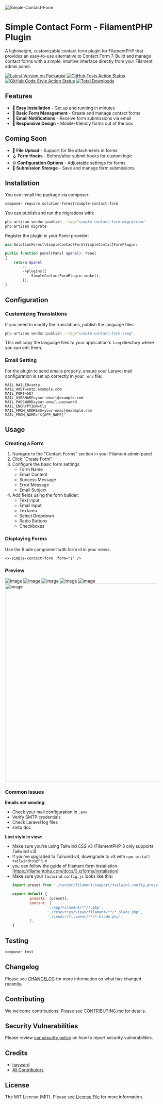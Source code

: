 
![Simple-Contact-Form](https://github.com/user-attachments/assets/302127a9-fada-404c-ade9-d7658a3bfa8c)

# Simple Contact Form - FilamentPHP Plugin

A lightweight, customizable contact form plugin for FilamentPHP that provides an easy-to-use alternative to Contact Form 7. Build and manage contact forms with a simple, intuitive interface directly from your Filament admin panel.

[![Latest Version on Packagist](https://img.shields.io/packagist/v/solution-forest/simple-contact-form.svg?style=flat-square)](https://packagist.org/packages/solution-forest/simple-contact-form)
[![GitHub Tests Action Status](https://img.shields.io/github/actions/workflow/status/solutionforest/simple-contact-form/run-tests.yml?branch=main&label=tests&style=flat-square)](https://github.com/solutionforest/simple-contact-form/actions?query=workflow%3Arun-tests+branch%3Amain)
[![GitHub Code Style Action Status](https://img.shields.io/github/actions/workflow/status/solutionforest/simple-contact-form/fix-php-code-styling.yml?branch=main&label=code%20style&style=flat-square)](https://github.com/solutionforest/simple-contact-form/actions?query=workflow%3A"Fix+PHP+code+styling"+branch%3Amain)
[![Total Downloads](https://img.shields.io/packagist/dt/solution-forest/simple-contact-form.svg?style=flat-square)](https://packagist.org/packages/solution-forest/simple-contact-form)


## Features

- 🚀 **Easy Installation** - Get up and running in minutes
- 📝 **Basic Form Management** - Create and manage contact forms
- 📧 **Email Notifications** - Receive form submissions via email
- 📱 **Responsive Design** - Mobile-friendly forms out of the box

## Coming Soon

- 📁 **File Upload** - Support for file attachments in forms
- 🪝 **Form Hooks** - Before/after submit hooks for custom logic
- ⚙️ **Configuration Options** - Adjustable settings for forms
- 💾 **Submission Storage** - Save and manage form submissions

## Installation

You can install the package via composer:

```bash
composer require solution-forest/simple-contact-form
```

You can publish and run the migrations with:

```bash
php artisan vendor:publish --tag="simple-contact-form-migrations"
php artisan migrate
```

Register the plugin in your Panel provider:

```php
use SolutionForest\SimpleContactForm\SimpleContactFormPlugin;

public function panel(Panel $panel): Panel
{
    return $panel
        // ...
        ->plugins([
            SimpleContactFormPlugin::make(),
        ]);
}
```
## Configuration

### Customizing Translations

If you need to modify the translations, publish the language files:

```bash
php artisan vendor:publish --tag="simple-contact-form-lang"
```

This will copy the language files to your application's `lang` directory where you can edit them.

### Email Setting

For the plugin to send emails properly, ensure your Laravel mail configuration is set up correctly in your `.env` file:

```env
MAIL_MAILER=smtp
MAIL_HOST=smtp.example.com 
MAIL_PORT=587
MAIL_USERNAME=your-email@example.com
MAIL_PASSWORD=your-email-password
MAIL_ENCRYPTION=tls
MAIL_FROM_ADDRESS=your-email@example.com
MAIL_FROM_NAME="${APP_NAME}"
```
## Usage

### Creating a Form

1. Navigate to the "Contact Forms" section in your Filament admin panel
2. Click "Create Form"
3. Configure the basic form settings:
   - Form Name
   - Email Content
   - Success Message
   - Error Message
   - Email Subject
4. Add fields using the form builder:
   - Text Input
   - Email Input
   - Textarea
   - Select Dropdown
   - Radio Buttons
   - Checkboxes


### Displaying Forms

Use the Blade component with form id in your views:

```blade
<x-simple-contact-form :form="1" />
```
### Preview 

![image](https://github.com/user-attachments/assets/bdd693e7-222e-44cb-91b7-cc84627f7be4)
![image](https://github.com/user-attachments/assets/e0b31810-aa74-4901-af38-0c560db01307)
![image](https://github.com/user-attachments/assets/a8ca1358-2fac-41fa-a513-eab73d5fd015)
![image](https://github.com/user-attachments/assets/b79934f5-070e-4e82-a9cc-1cf0a0fc8501)
![image](https://github.com/user-attachments/assets/b92d9f24-431e-4acc-98c5-a6c4961b0231)
<img width="654" alt="image" src="https://github.com/user-attachments/assets/bcabed84-f5e3-4c73-a291-52e89274f20b" />




### Common Issues


**Emails not sending:**
- Check your mail configuration in `.env`
- Verify SMTP credentials
- Check Laravel log files
- smtp doc

**Lost style in view:**
- Make sure you're using Tailwind CSS v3 (FilamentPHP 3 only supports Tailwind v3)
- If you've upgraded to Tailwind v4, downgrade to v3 with `npm install tailwindcss@^3.0`
- you can follow the guide of filament form installation : [https://filamentphp.com/docs/3.x/forms/installation]
- Make sure your `tailwind.config.js` looks like this:
    ```js
    import preset from './vendor/filament/support/tailwind.config.preset'

    export default {
            presets: [preset],
            content: [
                    './app/Filament/**/*.php',
                    './resources/views/filament/**/*.blade.php',
                    './vendor/filament/**/*.blade.php',
            ],
    }
    ```


## Testing

```bash
composer test
```

## Changelog

Please see [CHANGELOG](CHANGELOG.md) for more information on what has changed recently.

## Contributing

We welcome contributions! Please see [CONTRIBUTING.md](.github/CONTRIBUTING.md) for details.


## Security Vulnerabilities

Please review [our security policy](../../security/policy) on how to report security vulnerabilities.

## Credits

- [hayward](https://github.com/solutionforest)
- [All Contributors](../../contributors)

## License

The MIT License (MIT). Please see [License File](LICENSE.md) for more information.
